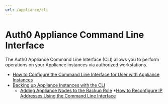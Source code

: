 ```yaml
---
url: /appliance/cli
---
```


# Auth0 Appliance Command Line Interface

The Auth0 Appliance Command Line Interface (CLI) allows you to perform operations on your Appliance instances via authorized workstations.

* [How to Configure the Command Line Interface for User with Appliance Instances](/appliance/cli/configure-cli)
* [Backing up Appliance Instances with the CLI](/appliance/cli/backing-up-the-appliance)
    * [Adding Appliance Nodes to the Backup Role](/appliance/cli/adding-node-to-backup-role)
*[How to Reconfigure IP Addresses Using the Command Line Interface](/appliance/cli/reconfiguring-ip)
